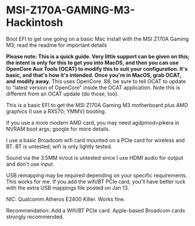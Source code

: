 # MSI-Z170A-GAMING-M3-Hackintosh
Boot EFI to get one going on a basic Mac install with the MSI Z170A Gaming M3; read the readme for important details

**Please note:  This is a quick guide.  Very little support can be given on this; the intent is only for this to get you into MacOS, and then you can use OpenCore Aux Tools (OCAT) to modify this to suit your configuration.  It's basic, and that's how it's intended.  Once you're in MacOS, grab OCAT, and modify away.**  This uses OpenCore .88; be sure to tell OCAT to update to "latest version of OpenCore" inside the OCAT application.  Note this is different from an OCAT update (do those, too).

This is a basic EFI to get the MSI Z170A Gaming M3 motherboard plus AMD graphics (I use a RX570; YMMV) booting.

If you use a more modern AMD card, you may need agdpmod=pikera in NVRAM boot args; google for more details. 

I use a basic Broadcom wifi card mounted on a PCIe card for wireless and BT.  BT is untested; wifi is only lightly tested.  

Sound via the 3.5MM in/out is untested since I use HDMI audio for output and don't use input.  

USB remapping may be required depending on your specific requirements.  This works for me.  If you add the wifi/BT PCIe card, you'll have better luck with the extra USB mappings file posted on Jan 13. 

NIC:  Qualcomm Atheros E2400 Killer.  Works fine. 

Recommendation:  Add a Wifi/BT PCIe card.  Apple-based Broadcom cards strongly recommended.  

